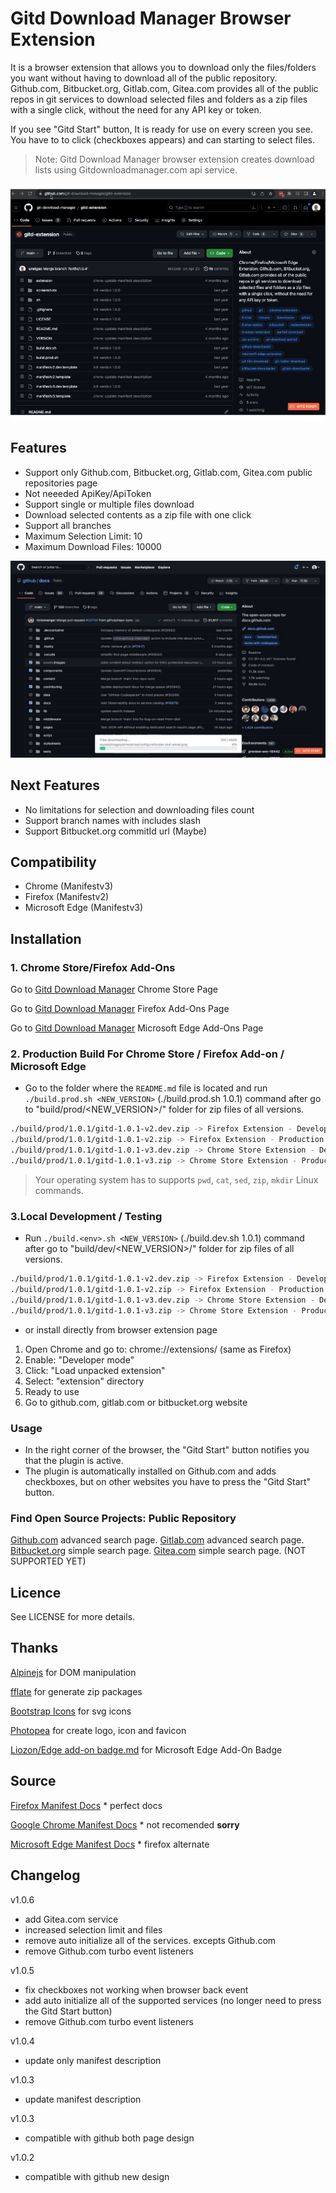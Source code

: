 # Gitd Download Manager Browser Extension

It is a browser extension that allows you to download only the files/folders you want without having to download all of the public repository. Github.com, Bitbucket.org, Gitlab.com, Gitea.com provides all of the public repos in git services to download selected files and folders as a zip files with a single click, without the need for any API key or token.

If you see "Gitd Start" button, It is ready for use on every screen you see. You have to to click (checkboxes appears) and can starting to select files.

> Note: Gitd Download Manager browser extension creates download lists using Gitdownloadmanager.com api service.

![video](gif/gitdmanager.gif)

## Features

- Support only Github.com, Bitbucket.org, Gitlab.com, Gitea.com public repositories page
- Not neeeded ApiKey/ApiToken
- Support single or multiple files download
- Download selected contents as a zip file with one click
- Support all branches
- Maximum Selection Limit: 10
- Maximum Download Files: 10000

![screenshot](screenshots/gitd-manager-github-download.jpeg)

## Next Features

- No limitations for selection and downloading files count
- Support branch names with includes slash
- Support Bitbucket.org commitId url (Maybe)

## Compatibility

- Chrome (Manifestv3)
- Firefox (Manifestv2)
- Microsoft Edge (Manifestv3)

## Installation

### 1. Chrome Store/Firefox Add-Ons

Go to [Gitd Download Manager](https://chrome.google.com/webstore/detail/gitd-download-manager/cbnplpkljokdodpligcaolkmodfondhl) Chrome Store Page

Go to [Gitd Download Manager](https://addons.mozilla.org/en-US/firefox/addon/gitd-download-manager/) Firefox Add-Ons Page

Go to [Gitd Download Manager](https://microsoftedge.microsoft.com/addons/detail/-/-) Microsoft Edge Add-Ons Page

### 2. Production Build For Chrome Store / Firefox Add-on / Microsoft Edge

- Go to the folder where the `README.md` file is located and run `./build.prod.sh <NEW_VERSION>` (./build.prod.sh 1.0.1) command after go to "build/prod/<NEW_VERSION>/" folder for zip files of all versions.

```bash
./build/prod/1.0.1/gitd-1.0.1-v2.dev.zip -> Firefox Extension - Development version - Manifest version 2
./build/prod/1.0.1/gitd-1.0.1-v2.zip -> Firefox Extension - Production Version - Manifest version 2
./build/prod/1.0.1/gitd-1.0.1-v3.dev.zip -> Chrome Store Extension - Development version - Manifest version 3
./build/prod/1.0.1/gitd-1.0.1-v3.zip -> Chrome Store Extension - Production Version - Manifest version 3
```

> Your operating system has to supports `pwd`, `cat`, `sed`, `zip`, `mkdir` Linux commands.

### 3.Local Development / Testing

- Run `./build.<env>.sh <NEW_VERSION>` (./build.dev.sh 1.0.1) command after go to "build/dev/<NEW_VERSION>/" folder for zip files of all versions.

```bash
./build/prod/1.0.1/gitd-1.0.1-v2.dev.zip -> Firefox Extension - Development version - Manifest version 2
./build/prod/1.0.1/gitd-1.0.1-v2.zip -> Firefox Extension - Production Version - Manifest version 2
./build/prod/1.0.1/gitd-1.0.1-v3.dev.zip -> Chrome Store Extension - Development version - Manifest version 3
./build/prod/1.0.1/gitd-1.0.1-v3.zip -> Chrome Store Extension - Production Version - Manifest version 3
```

- or install directly from browser extension page

1. Open Chrome and go to: chrome://extensions/ (same as Firefox)
2. Enable: "Developer mode"
3. Click: "Load unpacked extension"
4. Select: "extension" directory
5. Ready to use
6. Go to github.com, gitlab.com or bitbucket.org website

### Usage

- In the right corner of the browser, the "Gitd Start" button notifies you that the plugin is active.
- The plugin is automatically installed on Github.com and adds checkboxes, but on other websites you have to press the "Gitd Start" button.

### Find Open Source Projects: Public Repository

[Github.com](https://github.com/search/advanced) advanced search page.
[Gitlab.com](https://gitlab.com/explore/projects) advanced search page.
[Bitbucket.org](https://bitbucket.org/repo/all) simple search page.
[Gitea.com](https://gitea.com/explore/repos) simple search page. (NOT SUPPORTED YET)

## Licence

See LICENSE for more details.

## Thanks

[Alpinejs](https://alpinejs.dev) for DOM manipulation

[fflate](https://github.com/101arrowz/fflate) for generate zip packages

[Bootstrap Icons](https://icons.getbootstrap.com) for svg icons

[Photopea](https://www.photopea.com) for create logo, icon and favicon

[Liozon/Edge add-on badge.md](https://gist.github.com/Liozon/cf898c47628bfecd9896f79e6c9a8db8) for Microsoft Edge Add-On Badge

## Source

[Firefox Manifest Docs](https://developer.mozilla.org/en-US/docs/Mozilla/Add-ons/WebExtensions/manifest.json) * perfect docs

[Google Chrome Manifest Docs](https://developer.chrome.com/docs/extensions/mv3/manifest/) * not recomended **sorry**

[Microsoft Edge Manifest Docs](https://learn.microsoft.com/en-us/microsoft-edge/extensions-chromium/getting-started/manifest-format) * firefox alternate

## Changelog

v1.0.6

- add Gitea.com service
- increased selection limit and files
- remove auto initialize all of the services. excepts Github.com
- remove Github.com turbo event listeners

v1.0.5

- fix checkboxes not working when browser back event
- add auto initialize all of the supported services (no longer need to press the Gitd Start button)
- remove Github.com turbo event listeners

v1.0.4

- update only manifest description

v1.0.3

- update manifest description

v1.0.3

- compatible with github both page design

v1.0.2

- compatible with github new design
